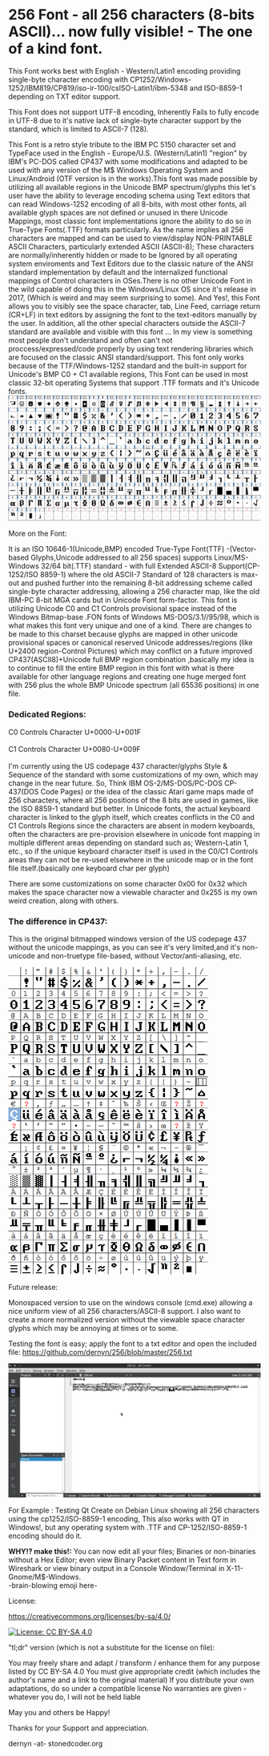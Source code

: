 # 256 Font - all 256 characters (8-bits ASCII)... now fully visible! - The one of a kind font.
This Font works best with English - Western/Latin1 encoding providing single-byte character encoding with
CP1252/Windows-1252/IBM819/CP819/iso-ir-100/csISO-Latin1/ibm-5348 and ISO-8859-1 depending on TXT editor support.

This Font does not support UTF-8 encoding, Inherently Fails to fully encode in UTF-8 due to it's native lack of single-byte character support by the standard, which is limited to ASCII-7 (128).

This Font is a retro style tribute to the IBM PC 5150 character set and TypeFace used in the English - Europe/U.S. (Western/Latin1) "region" by IBM's PC-DOS called CP437 with some modifications and adapted to be used with any version of the M$ Windows Operating System and Linux/Android (OTF version is in the works).This font was made possible by utilizing all available regions in the Unicode BMP spectrum/glyphs this let's user have the ability to leverage encoding schema using Text editors that can read Windows-1252 encoding of all 8-bits, with most other fonts, all available glyph spaces are not defined or unused in there Unicode Mappings, most classic font implementations ignore the ability to do so in True-Type Fonts(.TTF) formats particularly. As the name implies all 256 characters are mapped and can be used to view/display NON-PRINTABLE ASCII Characters, particularly extended ASCII (ASCII-8); These characters are normally/inherently hidden or made to be Ignored by all operating system enviroments and Text Editors due to the classic nature of the ANSI standard implementation by default and the internalized functional mappings of Control characters in OSes.There is no other Unicode Font in the wild capable of doing this in the Windows/Linux OS since it's release in 2017, (Which is weird and may seem surprising to some). And Yes!, this Font allows you to visibly see the space character, tab, Line Feed, carriage return (CR+LF) in text editors by assigning the font to the text-editors manually by the user. In addition, all the other special characters outside the ASCII-7 standard are available and visible with this font ... In my view is something most people don't understand and often can't not proccess/expressed/code properly by using text rendering libraries which are focused on the classic ANSI standard/support.
This font only works because of the TTF/Windows-1252 standard and the built-in support for Unicode's BMP C0 + C1 available regions, This Font can be used in most classic 32-bit operating Systems that support .TTF formats and it's Unicode fonts.
<br>
![GitHub Logo](https://github.com/dernyn/256/blob/master/256.png)

More on the Font:

It is an ISO 10646-1(Unicode,BMP) encoded True-Type Font(TTF) -(Vector-based Glyphs,Unicode addressed to all 256 spaces) supports Linux/MS-Windows 32/64 bit(.TTF) standard - with full Extended ASCII-8 Support(CP-1252/ISO 8859-1) where the old ASCII-7 Standard of 128 characters is max-out and pushed further into the remaining 8-bit addressing scheme called single-byte character addressing, allowing a 256 character map, like the old IBM-PC 8-bit MGA cards but in Unicode Font form-factor. This font is utilizing Unicode C0 and C1 Controls provisional space instead of the Windows Bitmap-base .FON fonts of Windows MS-DOS/3.1//95/98, which is what makes this font very unique and one of a kind. There are changes to be made to this charset because glyphs are mapped in other unicode provisional spaces or canonical reserved Unicode addresses/regions (like U+2400 region-Control Pictures) which may conflict on a future improved CP437(ASCII8)+Unicode full BMP region combination ,basically my idea is to continue to fill the entire BMP region in this font with what is there available for other language regions and creating one huge merged font with 256 plus the whole BMP Unicode spectrum (all 65536 positions) in one file. 

<H3><b>Dedicated Regions:</b></H3>
C0 Controls Character U+0000-U+001F
<br>
</br>
C1 Controls Character U+0080-U+009F
<br>
</br>
I'm currently using the US codepage 437 character/glyphs Style & Sequence of the standard with some customizations of my own, which may change in the near future.
So, Think IBM OS-2/MS-DOS/PC-DOS CP-437(DOS Code Pages) or the idea of the classic Atari game maps made of 256 characters, where all 256 positions of the 8 bits are used in games, like the ISO 8859-1 standard but better.
In Unicode fonts, the actual keyboard character is linked to the glyph itself, which creates conflicts in the C0 and C1 Controls Regions since the characters are absent in modern keyboards, often the characters are pre-provision elsewhere in unicode font mapping in multiple different areas depending on standard such as; Western-Latin 1, etc., so if the unique keyboard character itself is used in the C0/C1 Controls areas they can not be re-used elsewhere in the unicode map or in the font file itself.(basically one keyboard char per glyph)

There are some customizations on some character 0x00 for 0x32 which makes the space character now a viewable character and 0x255 is my own weird creation, along with others.


<H3><b>The difference in CP437:</b></H3>
This is the original bitmapped windows version of the US codepage 437 without the unicode mappings, as you can see it's very limited,and it's non-unicode and non-truetype file-based, without Vector/anti-aliasing, etc.

![GitHub cp437](https://github.com/dernyn/256/blob/master/cp437.png)


Future release:


Monospaced version to use on the windows console (cmd.exe) allowing a nice uniform view of all 256 characters/ASCII-8 support.
I also want to create a more normalized version without the viewable space character glyphs which may be annoying at times or to some.

Testing the font is easy; apply the font to a txt editor and open the included file:
https://github.com/dernyn/256/blob/master/256.txt

![GitHub qt_test](https://github.com/dernyn/256/blob/master/qt_test.png)

For Example : Testing Qt Create on Debian Linux showing all 256 characters using the cp1252/ISO-8859-1 encoding, This also works with QT in Windows!, but any operating system with .TTF and CP-1252/ISO-8859-1 encoding should do it.


<b>WHY!? make this!:</b>
You can now edit all your files; Binaries or non-binaries without a Hex Editor; even view Binary Packet content in Text form in Wireshark or view binary output in a Console Window/Terminal in X-11-Gnome/M$-Windows.  
-brain-blowing emoji here-


License:


https://creativecommons.org/licenses/by-sa/4.0/

[![License: CC BY-SA 4.0](https://img.shields.io/badge/License-CC%20BY--SA%204.0-lightgrey.svg)](https://creativecommons.org/licenses/by-sa/4.0/)

"tl;dr" version (which is not a substitute for the license on file):

You may freely share and adapt / transform / enhance them for any purpose listed by CC BY-SA 4.0
You must give appropriate credit (which includes the author's name and a link to the original material)
If you distribute your own adaptations, do so under a compatible license
No warranties are given - whatever you do, I will not be held liable

May you and others be Happy!

Thanks for your Support and appreciation.

dernyn -at- stonedcoder.org
